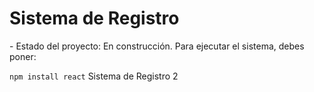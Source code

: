 <h1>Sistema de Registro</h1>
- Estado del proyecto: En construcción.
Para ejecutar el sistema, debes poner:

``npm install react``
Sistema de Registro 2
